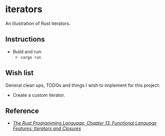# iterators

An illustration of Rust iterators.

## Instructions

* Build and run:
  * `cargo run`

## Wish list

General clean ups, TODOs and things I wish to implement for this project:

* Create a custom iterator.

## Reference

* [*The Rust Programming Language: Chapter 13. Functional Language Features: Iterators and Closures*](https://doc.rust-lang.org/stable/book/ch13-00-functional-features.html)
